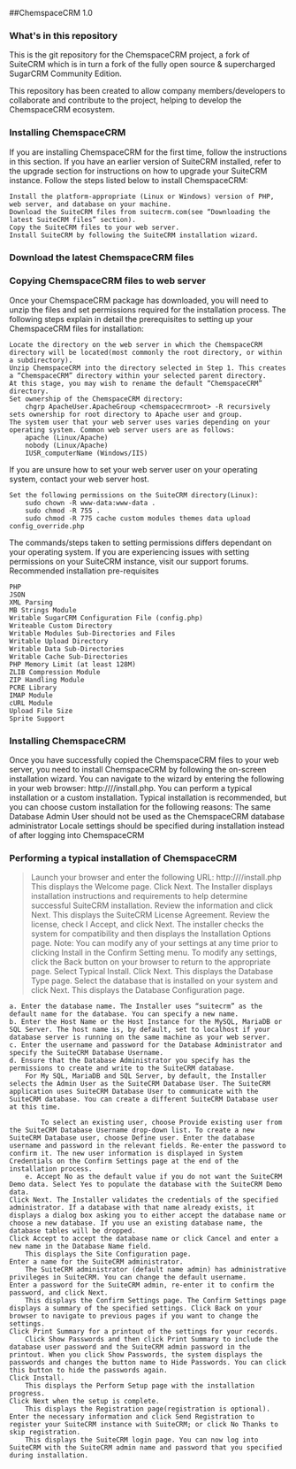 ##ChemspaceCRM 1.0

### What's in this repository ###

This is the git repository for the ChemspaceCRM project, a fork of SuiteCRM which is in turn a fork of the fully open source & supercharged SugarCRM Community Edition.

This repository has been created to allow company members/developers to collaborate and contribute to the project, helping to develop the ChemspaceCRM ecosystem.


### Installing ChemspaceCRM ###


If you are installing ChemspaceCRM for the first time, follow the instructions in this section. If you have an earlier version of SuiteCRM installed, refer to the upgrade section for instructions on how to upgrade your SuiteCRM instance. Follow the steps listed below to install ChemspaceCRM:

    Install the platform-appropriate (Linux or Windows) version of PHP, web server, and database on your machine.
    Download the SuiteCRM files from suitecrm.com(see “Downloading the latest SuiteCRM files” section).
    Copy the SuiteCRM files to your web server.
    Install SuiteCRM by following the SuiteCRM installation wizard.

### Download the latest ChemspaceCRM files ###


### Copying ChemspaceCRM files to web server ###

Once your ChemspaceCRM package has downloaded, you will need to unzip the files and set permissions required for the installation process. The following steps explain in detail the prerequisites to setting up your ChemspaceCRM files for installation:

    Locate the directory on the web server in which the ChemspaceCRM directory will be located(most commonly the root directory, or within a subdirectory).
    Unzip ChemspaceCRM into the directory selected in Step 1. This creates a “ChemspaceCRM” directory within your selected parent directory.
    At this stage, you may wish to rename the default “ChemspaceCRM” directory.
    Set ownership of the ChemspaceCRM directory:
        chgrp ApacheUser.ApacheGroup <chemspacecrmroot> -R recursively sets ownership for root directory to Apache user and group.
    The system user that your web server uses varies depending on your operating system. Common web server users are as follows:
        apache (Linux/Apache)
        nobody (Linux/Apache)
        IUSR_computerName (Windows/IIS)

If you are unsure how to set your web server user on your operating system, contact your web server host.

    Set the following permissions on the SuiteCRM directory(Linux):
        sudo chown -R www-data:www-data .
        sudo chmod -R 755 .
        sudo chmod -R 775 cache custom modules themes data upload config_override.php

The commands/steps taken to setting permissions differs dependant on your operating system. If you are experiencing issues with setting permissions on your SuiteCRM instance, visit our support forums.
Recommended installation pre-requisites

    PHP
    JSON
    XML Parsing
    MB Strings Module
    Writable SugarCRM Configuration File (config.php)
    Writeable Custom Directory
    Writable Modules Sub-Directories and Files
    Writable Upload Directory
    Writable Data Sub-Directories
    Writable Cache Sub-Directories
    PHP Memory Limit (at least 128M)
    ZLIB Compression Module
    ZIP Handling Module
    PCRE Library
    IMAP Module
    cURL Module
    Upload File Size
    Sprite Support

### Installing ChemspaceCRM ###

Once you have successfully copied the ChemspaceCRM files to your web server, you need to install ChemspaceCRM by following the on-screen installation wizard. You can navigate to the wizard by entering the following in your web browser: http://<yourServer>/<yourChemspaceCRMDirectory>/install.php. You can perform a typical installation or a custom installation. Typical installation is recommended, but you can choose custom installation for the following reasons: The same Database Admin User should not be used as the ChemspaceCRM database administrator Locale settings should be specified during installation instead of after logging into ChemspaceCRM
### Performing a typical installation of ChemspaceCRM ###

> Launch your browser and enter the following URL: http://<yourServer>/<yourChemspaceCRMDirectory>/install.php
> This displays the Welcome page.
> Click Next.
> The Installer displays installation instructions and requirements to help determine successful SuiteCRM 
> installation.
> Review the information and click Next.
> This displays the SuiteCRM License Agreement.
> Review the license, check I Accept, and click Next. The installer checks the system for compatibility and then 
> displays the Installation Options page.
>     Note: You can modify any of your settings at any time prior to clicking Install in the Confirm Setting menu. 
> To modify any settings, click the Back button on your browser to return to the appropriate page.
>    Select Typical Install.
>    Click Next. This displays the Database Type page.
>    Select the database that is installed on your system and click Next. This displays the Database Configuration 
> page.

    a. Enter the database name. The Installer uses “suitecrm” as the default name for the database. You can specify a new name.
    b. Enter the Host Name or the Host Instance for the MySQL, MariaDB or SQL Server. The host name is, by default, set to localhost if your database server is running on the same machine as your web server.
    c. Enter the username and password for the Database Administrator and specify the SuiteCRM Database Username.
    d. Ensure that the Database Administrator you specify has the permissions to create and write to the SuiteCRM database.
        For My SQL, MariaDB and SQL Server, by default, the Installer selects the Admin User as the SuiteCRM Database User. The SuiteCRM application uses SuiteCRM Database User to communicate with the SuiteCRM database. You can create a different SuiteCRM Database user at this time.

            To select an existing user, choose Provide existing user from the SuiteCRM Database Username drop-down list. To create a new SuiteCRM Database user, choose Define user. Enter the database username and password in the relevant fields. Re-enter the password to confirm it. The new user information is displayed in System Credentials on the Confirm Settings page at the end of the installation process.
        e. Accept No as the default value if you do not want the SuiteCRM Demo data. Select Yes to populate the database with the SuiteCRM Demo data.
    Click Next. The Installer validates the credentials of the specified administrator. If a database with that name already exists, it displays a dialog box asking you to either accept the database name or choose a new database. If you use an existing database name, the database tables will be dropped.
    Click Accept to accept the database name or click Cancel and enter a new name in the Database Name field.
        This displays the Site Configuration page.
    Enter a name for the SuiteCRM administrator.
        The SuiteCRM administrator (default name admin) has administrative privileges in SuiteCRM. You can change the default username.
    Enter a password for the SuiteCRM admin, re-enter it to confirm the password, and click Next.
        This displays the Confirm Settings page. The Confirm Settings page displays a summary of the specified settings. Click Back on your browser to navigate to previous pages if you want to change the settings.
    Click Print Summary for a printout of the settings for your records.
        Click Show Passwords and then click Print Summary to include the database user password and the SuiteCRM admin password in the printout. When you click Show Passwords, the system displays the passwords and changes the button name to Hide Passwords. You can click this button to hide the passwords again.
    Click Install.
        This displays the Perform Setup page with the installation progress.
    Click Next when the setup is complete.
        This displays the Registration page(registration is optional).
    Enter the necessary information and click Send Registration to register your SuiteCRM instance with SuiteCRM; or click No Thanks to skip registration.
        This displays the SuiteCRM login page. You can now log into SuiteCRM with the SuiteCRM admin name and password that you specified during installation.
